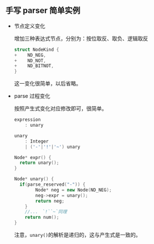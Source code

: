 ## 手写 parser 简单实例

* 节点定义变化

    增加三种表达式节点，分别为：按位取反、取负、逻辑取反

    ```c++
    struct NodeKind {
    +    ND_NEG,
    +    ND_NOT,
    +    ND_BITNOT,
    }
    ```

    这一变化很简单，以后省略。

* parse 过程变化

  按照产生式变化对应修改即可，很简单。

  ```c++
  expression
      : unary
  
  unary
      : Integer
      | ('-'|'!'|'~') unary
  ```
  
  ```c++
  Node* expr() {
  	return unary();
  }
  
  Node* unary() {
    if(parse_reserved("-")) {
          Node* neg = new Node(ND_NEG);
          neg->expr = unary();
          return neg;
      }
      //...　`!``~`同理
      return num();
  }
  ```
  
  注意，`unary()`的解析是递归的，这与产生式是一致的。
  
  